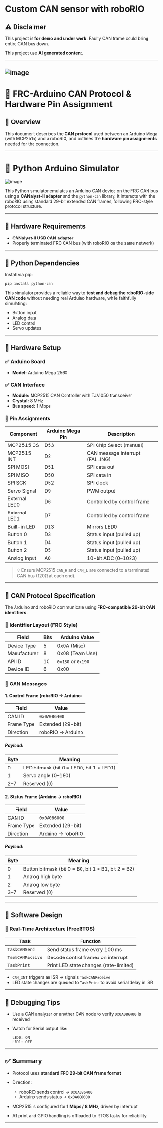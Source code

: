 
# Custom CAN sensor with roboRIO

## ⚠️ Disclaimer

This project is **for demo and under work**. Faulty CAN frame could bring entire CAN bus down. 

This project use **AI generated content**. 

---
![image](img/img.jpg)
---

# 📄 FRC-Arduino CAN Protocol & Hardware Pin Assignment

## 🧭 Overview

This document describes the **CAN protocol** used between an Arduino Mega (with MCP2515) and a roboRIO, and outlines the **hardware pin assignments** needed for the connection.



---

# 📄 Python Arduino Simulator 

![image](img/sim.JPG)

This Python simulator emulates an Arduino CAN device on the FRC CAN bus using a **CANalyst-II adapter** and the `python-can` library. It interacts with the roboRIO using standard 29-bit extended CAN frames, following FRC-style protocol structure.

---

## 🔧 Hardware Requirements

* **CANalyst-II USB CAN adapter**
* Properly terminated FRC CAN bus (with roboRIO on the same network)

---

## 🧰 Python Dependencies

Install via pip:

```bash
pip install python-can
```

This simulator provides a reliable way to **test and debug the roboRIO-side CAN code** without needing real Arduino hardware, while faithfully simulating:

* Button input
* Analog data
* LED control
* Servo updates


---

## 🔌 Hardware Setup

### ✅ Arduino Board

* **Model:** Arduino Mega 2560

### ✅ CAN Interface

* **Module:** MCP2515 CAN Controller with TJA1050 transceiver
* **Crystal:** 8 MHz
* **Bus speed:** 1 Mbps

### 🧷 Pin Assignments

| Component     | Arduino Mega Pin | Description                     |
| ------------- | ---------------- | ------------------------------- |
| MCP2515 CS    | D53              | SPI Chip Select (manual)        |
| MCP2515 INT   | D2               | CAN message interrupt (FALLING) |
| SPI MOSI      | D51              | SPI data out                    |
| SPI MISO      | D50              | SPI data in                     |
| SPI SCK       | D52              | SPI clock                       |
| Servo Signal  | D9               | PWM output                      |
| External LED0 | D6               | Controlled by control frame     |
| External LED1 | D7               | Controlled by control frame     |
| Built-in LED  | D13              | Mirrors LED0                    |
| Button 0      | D3               | Status input (pulled up)        |
| Button 1      | D4               | Status input (pulled up)        |
| Button 2      | D5               | Status input (pulled up)        |
| Analog Input  | A0               | 10-bit ADC (0–1023)             |

> 💡 Ensure MCP2515 `CAN_H` and `CAN_L` are connected to a terminated CAN bus (120Ω at each end).

---

## 📡 CAN Protocol Specification

The Arduino and roboRIO communicate using **FRC-compatible 29-bit CAN identifiers**.

### 🧭 Identifier Layout (FRC Style)

| Field        | Bits | Arduino Value      |
| ------------ | ---- | ------------------ |
| Device Type  | 5    | 0x0A (Misc)        |
| Manufacturer | 8    | 0x08 (Team Use)    |
| API ID       | 10   | `0x180` or `0x190` |
| Device ID    | 6    | 0x00               |

### 📨 CAN Messages

#### 1. **Control Frame** (roboRIO → Arduino)

| Field      | Value             |
| ---------- | ----------------- |
| CAN ID     | `0x0A086400`      |
| Frame Type | Extended (29-bit) |
| Direction  | roboRIO → Arduino |

##### Payload:

| Byte | Meaning                                  |
| ---- | ---------------------------------------- |
| 0    | LED bitmask (bit 0 = LED0, bit 1 = LED1) |
| 1    | Servo angle (0–180)                      |
| 2–7  | Reserved (0)                             |

#### 2. **Status Frame** (Arduino → roboRIO)

| Field      | Value             |
| ---------- | ----------------- |
| CAN ID     | `0x0A086000`      |
| Frame Type | Extended (29-bit) |
| Direction  | Arduino → roboRIO |

##### Payload:

| Byte | Meaning                                             |
| ---- | --------------------------------------------------- |
| 0    | Button bitmask (bit 0 = B0, bit 1 = B1, bit 2 = B2) |
| 1    | Analog high byte                                    |
| 2    | Analog low byte                                     |
| 3–7  | Reserved (0)                                        |

---

## 🧰 Software Design

### 🧠 Real-Time Architecture (FreeRTOS)

| Task             | Function                               |
| ---------------- | -------------------------------------- |
| `TaskCANSend`    | Send status frame every 100 ms         |
| `TaskCANReceive` | Decode control frames on interrupt     |
| `TaskPrint`      | Print LED state changes (rate-limited) |

* `CAN_INT` triggers an ISR → signals `TaskCANReceive`
* LED state changes are queued to `TaskPrint` to avoid serial delay in ISR

---

## 🧪 Debugging Tips

* Use a CAN analyzer or another CAN node to verify `0x0A086400` is received
* Watch for Serial output like:

  ```
  LED0: ON
  LED1: OFF
  ```

---

## ✅ Summary

* Protocol uses **standard FRC 29-bit CAN frame format**
* Direction:

  * roboRIO sends control → `0x0A086400`
  * Arduino sends status → `0x0A086000`
* MCP2515 is configured for **1 Mbps / 8 MHz**, driven by interrupt
* All print and GPIO handling is offloaded to RTOS tasks for reliability

---
